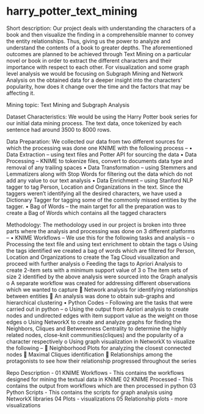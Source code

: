 # harry_potter_text_mining

Short description: Our project deals with understanding the characters of a book and then visualize the finding in a comprehensible manner to convey the entity relationships. Thus, giving us the power to analyze and understand the contents of a book to greater depths.
The aforementioned outcomes are planned to be achieved through Text Mining on a particular novel or book in order to extract the different characters and their importance with respect to each other. For visualization and some graph level analysis we would be focusing on Subgraph Mining and Network Analysis on the obtained data for a deeper insight into the characters’ popularity, how does it change over the time and the factors that may be affecting it.

Mining topic: Text Mining and Subgraph Analysis

Dataset Characteristics: We would be using the Harry Potter book series for our initial data mining process. The text data, once tokenized by each sentence had around 3500 to 8000 rows.

Data Preparation: We collected our data from two different sources for which the processing was done one KNIME with the following process – 
•	Data Extraction – using text files and Potter API for sourcing the data
•	Data Processing – KNIME to tokenize files, convert to documents data type and removal of any trailing spaces
•	Data Transformation – using Stemmers and Lemmatizers  along with Stop Words for filtering out the data which do not add any value to our text analysis
•	Data Enrichment – using Stanford NLP tagger to tag Person, Location and Organizations in the text. Since the taggers weren’t identifying all the desired characters, we have used a Dictionary Tagger for tagging some of the commonly missed entities by the tagger.
•	Bag of Words – the main target for all the preparation was to create a Bag of Words which contains all the tagged characters

Methodology: The methodology used in our project is broken into three parts where the analysis and processing was done on 3 different platforms –
•	KNIME Workflows – We use this for the following tasks and analysis – 
	o	Processing the text file and using text enrichment to obtain the tags
	o	Using the tags identified we created a bag of words which are filtered for Person, Location and Organizations to create the Tag Cloud visualization and proceed with further analysis
	o	Feeding the tags to Apriori Analysis to create 2-item sets with a minimum support value of 3
	o	The item sets of size 2 identified by the above analysis were sourced into the Graph analysis
	o	A separate workflow was created for addressing different observations which we wanted to capture
			Network analysis for identifying relationships between entities
			An analysis was done to obtain sub-graphs and hierarchical clustering
•	Python Codes – Following are the tasks that were carried out in python – 
	o	Using the output from Apriori analysis to create nodes and undirected edges with item support value as the weight on those edges
	o	Using NetworkX to create and analyze graphs for finding the Neighbors, Cliques and Betweenness Centrality to determine the highly related nodes, close-knit communities(cliques) and the popularity of a character respectively
	o	Using graph visualization in NetworkX to visualize the following – 
			Neighborhood Plots for analyzing the closest connected nodes
			Maximal Cliques identification
			Relationships among the protagonists to see how their relationship progressed throughout the series

Repo Description - 
01 KNIME Workflows - This contains the workflows designed for mining the textual data in KNIME
02 KNIME Processed - This contains the output from workflows which are then processed in python
03 Python Scripts - This contains the scripts for graph analysis using NetworkX libraries
04 Plots - visualizations
05 Relationship plots - more visualizations